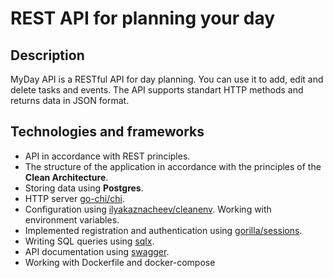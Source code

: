 # REST API for planning your day
## Description
MyDay API is a RESTful API for day planning. You can use it to add, edit and delete tasks and events. The API supports standart HTTP methods and returns data in JSON format. 
## Technologies and frameworks
  - API in accordance with REST principles.
  - The structure of the application in accordance with the principles of the <b>Clean Architecture</b>.
  - Storing data using <b>Postgres</b>.
  - HTTP server <a href = https://github.com/go-chi/chi>go-chi/chi</a>.
  - Configuration using <a href = https://github.com/ilyakaznacheev/cleanenv>ilyakaznacheev/cleanenv</a>. Working with environment variables.
  - Implemented registration and authentication using <a href = https://github.com/gorilla/sessions>gorilla/sessions</a>.
  - Writing SQL queries using <a href = https://github.com/jmoiron/sqlx>sqlx</a>.
  - API documentation using <a href = https://github.com/go-swagger/go-swagger>swagger</a>.
  - Working with Dockerfile and docker-compose 

  
